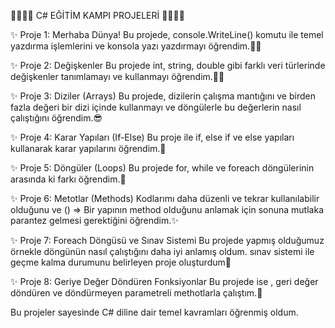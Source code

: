 🐱‍💻🐱‍💻 C# EĞİTİM KAMPI PROJELERİ 🐱‍🏍🐱‍👤

✨ Proje 1: Merhaba Dünya!
Bu projede, console.WriteLine() komutu ile temel yazdırma işlemlerini ve konsola yazı yazdırmayı öğrendim.🐱‍🏍

✨ Proje 2: Değişkenler
Bu projede int, string, double gibi farklı veri türlerinde değişkenler tanımlamayı ve kullanmayı öğrendim.🐱‍💻

✨ Proje 3: Diziler (Arrays)
Bu projede, dizilerin çalışma mantığını ve birden fazla değeri bir dizi içinde kullanmayı ve döngülerle bu değerlerin nasıl çalıştığını öğrendim.😎

✨ Proje 4: Karar Yapıları (If-Else)
Bu proje ile if, else if ve else yapıları kullanarak karar yapılarını öğrendim.👾

✨ Proje 5: Döngüler (Loops)
Bu projede for, while ve foreach döngülerinin arasında ki farkı öğrendim.🎈

✨ Proje 6: Metotlar (Methods)
Kodlarımı daha düzenli ve tekrar kullanılabilir olduğunu ve  () => Bir yapının method olduğunu anlamak için sonuna mutlaka parantez gelmesi gerektiğini öğrendim.✨

✨ Proje 7: Foreach Döngüsü ve Sınav Sistemi
Bu projede yapmış olduğumuz örnekle döngünün nasıl çalıştığını daha iyi anlamış oldum. sınav sistemi ile geçme kalma durumunu belirleyen proje oluşturdum📖

✨ Proje 8: Geriye Değer Döndüren Fonksiyonlar
Bu projede ise , geri değer döndüren ve döndürmeyen parametreli methotlarla çalıştım.🎇

Bu projeler sayesinde C# diline dair temel kavramları öğrenmiş oldum. 
